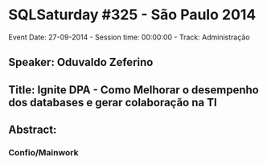 # SQLSaturday #325 - São Paulo 2014
Event Date: 27-09-2014 - Session time: 00:00:00 - Track: Administração
## Speaker: Oduvaldo Zeferino
## Title: Ignite DPA - Como Melhorar o desempenho dos databases e gerar colaboração na TI
## Abstract:
### Confio/Mainwork
